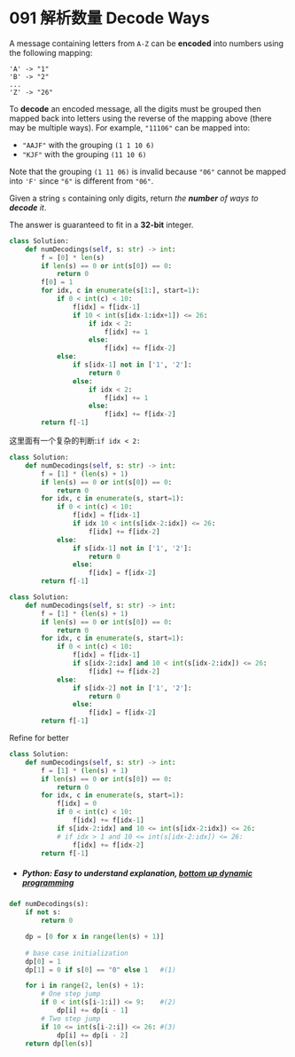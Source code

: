 # 091 解析数量 Decode Ways

A message containing letters from `A-Z` can be **encoded** into numbers using the following mapping:

```
'A' -> "1"
'B' -> "2"
...
'Z' -> "26"
```

To **decode** an encoded message, all the digits must be grouped then mapped back into letters using the reverse of the mapping above (there may be multiple ways). For example, `"11106"` can be mapped into:

- `"AAJF"` with the grouping `(1 1 10 6)`
- `"KJF"` with the grouping `(11 10 6)`

Note that the grouping `(1 11 06)` is invalid because `"06"` cannot be mapped into `'F'` since `"6"` is different from `"06"`.

Given a string `s` containing only digits, return *the **number** of ways to **decode** it*.

The answer is guaranteed to fit in a **32-bit** integer.

```python
class Solution:
    def numDecodings(self, s: str) -> int:
        f = [0] * len(s)
        if len(s) == 0 or int(s[0]) == 0:
            return 0
        f[0] = 1
        for idx, c in enumerate(s[1:], start=1):
            if 0 < int(c) < 10:
                f[idx] = f[idx-1]
                if 10 < int(s[idx-1:idx+1]) <= 26:
                    if idx < 2:
                        f[idx] += 1
                    else:
                        f[idx] += f[idx-2]
            else:
                if s[idx-1] not in ['1', '2']:
                    return 0
                else:
                    if idx < 2:
                        f[idx] += 1
                    else:
                        f[idx] += f[idx-2]
        return f[-1]
```

这里面有一个复杂的判断:`if idx < 2:`

```python
class Solution:
    def numDecodings(self, s: str) -> int:
        f = [1] * (len(s) + 1)
        if len(s) == 0 or int(s[0]) == 0:
            return 0
        for idx, c in enumerate(s, start=1):
            if 0 < int(c) < 10:
                f[idx] = f[idx-1]
                if idx 10 < int(s[idx-2:idx]) <= 26:
                    f[idx] += f[idx-2]
            else:
                if s[idx-1] not in ['1', '2']:
                    return 0
                else:
                    f[idx] = f[idx-2]
        return f[-1]
```





```python
class Solution:
    def numDecodings(self, s: str) -> int:
        f = [1] * (len(s) + 1)
        if len(s) == 0 or int(s[0]) == 0:
            return 0
        for idx, c in enumerate(s, start=1):
            if 0 < int(c) < 10:
                f[idx] = f[idx-1]
                if s[idx-2:idx] and 10 < int(s[idx-2:idx]) <= 26:
                    f[idx] += f[idx-2]
            else:
                if s[idx-2] not in ['1', '2']:
                    return 0
                else:
                    f[idx] = f[idx-2]
        return f[-1]
```

Refine for better

```python
class Solution:
    def numDecodings(self, s: str) -> int:
        f = [1] * (len(s) + 1)
        if len(s) == 0 or int(s[0]) == 0:
            return 0
        for idx, c in enumerate(s, start=1):
            f[idx] = 0
            if 0 < int(c) < 10:
                f[idx] += f[idx-1]
            if s[idx-2:idx] and 10 <= int(s[idx-2:idx]) <= 26:
            # if idx > 1 and 10 <= int(s[idx-2:idx]) <= 26:
                f[idx] += f[idx-2]
        return f[-1]
```

* ##### Python: Easy to understand explanation, [bottom up dynamic programming](https://leetcode.com/problems/decode-ways/discuss/253018/Python%3A-Easy-to-understand-explanation-bottom-up-dynamic-programming)

```python
def numDecodings(s): 
	if not s:
		return 0

	dp = [0 for x in range(len(s) + 1)] 
	
	# base case initialization
	dp[0] = 1 
	dp[1] = 0 if s[0] == "0" else 1   #(1)

	for i in range(2, len(s) + 1): 
		# One step jump
		if 0 < int(s[i-1:i]) <= 9:    #(2)
			dp[i] += dp[i - 1]
		# Two step jump
		if 10 <= int(s[i-2:i]) <= 26: #(3)
			dp[i] += dp[i - 2]
	return dp[len(s)]
```


